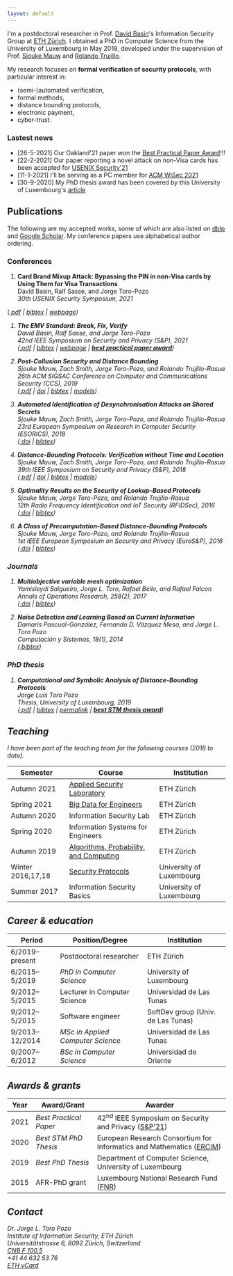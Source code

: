 ```yaml
---
layout: default
---
```


I'm a postdoctoral researcher in Prof. [David Basin](https://www.inf.ethz.ch/personal/basin/)'s Information Security Group at [ETH Zürich](https://ethz.ch/en.html). I obtained a PhD in Computer Science from the University of Luxembourg in May 2019, developed under the supervision of Prof. [Sjouke Mauw](https://satoss.uni.lu/sjouke/) and [Rolando Trujillo](https://www.deakin.edu.au/about-deakin/people/rolando-trujillo-rasua).

My research focuses on **formal verification of security protocols**, with particular interest in:
* (semi-)automated verification,
* formal methods,
* distance bounding protocols,
* electronic payment,
* cyber-trust.

### Lastest news

- [26-5-2021] Our Oakland'21 paper won the [Best Practical Paper Award](https://www.ieee-security.org/TC/SP2021/awards.html)!!!
- [22-2-2021] Our paper reporting a novel attack on non-Visa cards has been accepted for [USENIX Security'21](https://www.usenix.org/conference/usenixsecurity21)
- [11-1-2021] I'll be serving as a PC member for [ACM WiSec 2021](https://sites.nyuad.nyu.edu/wisec21/)
- [30-9-2020] My PhD thesis award has been covered by this University of Luxembourg&apos;s [article](https://wwwen.uni.lu/fstm/news/jorge_toro_pozo_receives_the_best_phd_thesis_award_from_ercim)
<div><!--- [11-9-2020] Numerous news articles have covered our research on EMV, e.g. by [ETH Zurich](https://ethz.ch/en/news-and-events/eth-news/news/2020/09/outsmarting-the-pin-code.html), [ACM TechNews](https://technews.acm.org/archives.cfm?fo=2020-09-sep/sep-04-2020.html#1130993), [Schweizer Radio und Fernsehen (SRF)](https://www.srf.ch/news/schweiz/eth-forscher-warnen-sicherheitsluecke-bei-visa-kreditkarten-entdeckt), [The Hacker News](https://thehackernews.com/2020/09/emv-payment-card-pin-hacking.html), [ZDNet](https://www.zdnet.com/article/academics-bypass-pins-for-visa-contactless-payments/), [heise](https://www.heise.de/security/meldung/Zahlen-ohne-PIN-Forscher-knacken-Visas-NFC-Bezahlfunktion-4881555.html)
- [27-8-2020] My thesis received the [2020 STM Best PhD Thesis award](https://www.iit.cnr.it/STM-WG/contentpage06.html)
- [22-8-2020] Our paper on EMV security has been accepted for [Oakland S&P 2021](https://www.ieee-security.org/TC/SP2021/index.html)
- [31-7-2020] I've posted on [Twitter](https://twitter.com/jtoropozo/status/1289143037524955136) and [LinkedIn](https://www.linkedin.com/posts/activity-6694908148270157824-8Xrj) hashes of our most recent work, as a proof of timestamp--></div>

## Publications

The following are my accepted works, some of which are also listed on [dblp](https://dblp.org/search?q=jorge%20toro-pozo) and [Google Scholar](https://scholar.google.com/citations?user=mF6Rm5oAAAAJ). My conference papers use alphabetical author ordering.

### Conferences

1. **Card Brand Mixup Attack: Bypassing the PIN in non-Visa cards by Using Them for Visa Transactions**<br>
David Basin, Ralf Sasse, and Jorge Toro-Pozo<br>
*30th USENIX Security Symposium, 2021*<br>
<!--([<i class="far fa-file-pdf fs-point-9"/> pdf](/assets/files/papers/USENIX21.pdf) \| -->
([<i class="far fa-file-pdf fs-point-9"/> pdf](https://www.usenix.org/system/files/sec21fall-basin.pdf) \| 
[<i class="fas fa-download fs-point-7"/> bibtex](https://www.usenix.org/biblio/export/bibtex/272165) \|
[<i class="fas fa-link fs-point-8"/> webpage](https://emvrace.github.io/)<!-- \| 
[<i class="fab fa-github fs-point-9"/> models](https://github.com/EMVrace/EMVerify-PAN-routing) \| 
[<i class="fab fa-youtube fs-point-8"/> demo](https://youtu.be/8d7UgIiMRBU)-->)

1. **The EMV Standard: Break, Fix, Verify**<br>
David Basin, Ralf Sasse, and Jorge Toro-Pozo<br>
*42nd IEEE Symposium on Security and Privacy (S&P), 2021*<br>
([<i class="ai ai-arxiv"/> pdf](https://arxiv.org/pdf/2006.08249.pdf) \| 
[<i class="fas fa-link fs-point-8"/> bibtex](https://www.computer.org/csdl/api/v1/citation/bibtex/proceedings/1mbmGIGBpK0/893400a629) \| 
[<i class="fas fa-link fs-point-8"/> webpage](https://emvrace.github.io/)<!-- \| 
[<i class="fab fa-github fs-point-9"/> models](https://github.com/EMVrace/EMVerify) \| 
[<i class="fab fa-youtube fs-point-8"/> teaser](https://youtu.be/HrBgPIiqqf8) \|
[<i class="fab fa-youtube fs-point-8"/> demo](https://youtu.be/JyUsMLxCCt8)--> \|
**[<i class="fas fa-award fs-point-9"/> best practical paper award](https://www.ieee-security.org/TC/SP2021/awards.html)**)

1. **Post-Collusion Security and Distance Bounding**<br>
Sjouke Mauw, Zach Smith, Jorge Toro-Pozo, and Rolando Trujillo-Rasua<br>
*26th ACM SIGSAC Conference on Computer and Communications Security (CCS), 2019*<br>
([<i class="far fa-file-pdf fs-point-9"/> pdf](https://drive.google.com/file/d/1gm_eA_DBNoX-P_e6n5Vj7BUOa6BG4PCu/view?usp=sharing) \| 
[<i class="fas fa-link fs-point-8"/> doi](https://doi.org/10.1145/3319535.3345651) \| 
[<i class="fas fa-link fs-point-8"/> bibtex](https://dblp.uni-trier.de/rec/bibtex/conf/ccs/MauwSTT19) \| 
[<i class="fab fa-github fs-point-9"/> models](https://github.com/jorgetp/dbverify))

1. **Automated Identification of Desynchronisation Attacks on Shared Secrets**<br>
Sjouke Mauw, Zach Smith, Jorge Toro-Pozo, and Rolando Trujillo-Rasua<br>
*23rd European Symposium on Research in Computer Security (ESORICS), 2018*<br>
([<i class="fas fa-link fs-point-8"/> doi](https://doi.org/10.1007/978-3-319-99073-6_20) \| 
[<i class="fas fa-link fs-point-8"/> bibtex](https://dblp.uni-trier.de/rec/bibtex/conf/esorics/MauwSTT18))

1. **Distance-Bounding Protocols: Verification without Time and Location**<br>
Sjouke Mauw, Zach Smith, Jorge Toro-Pozo, and Rolando Trujillo-Rasua<br>
*39th IEEE Symposium on Security and Privacy (S&P), 2018*<br>
([<i class="far fa-file-pdf fs-point-9"/> pdf](/assets/files/papers/SP18.pdf) \| 
[<i class="fas fa-link fs-point-8"/> doi](https://doi.org/10.1109/SP.2018.00001) \| 
[<i class="fas fa-link fs-point-8"/> bibtex](https://dblp.uni-trier.de/rec/bibtex/conf/sp/MauwSTT18) \| 
[<i class="fab fa-github fs-point-9"/> models](https://github.com/jorgetp/dbverify))

1. **Optimality Results on the Security of Lookup-Based Protocols**<br>
Sjouke Mauw, Jorge Toro-Pozo, and Rolando Trujillo-Rasua<br>
*12th Radio Frequency Identification and IoT Security (RFIDSec), 2016*<br>
([<i class="fas fa-link fs-point-8"/> doi](https://doi.org/10.1007/978-3-319-62024-4_10) \| 
[<i class="fas fa-link fs-point-8"/> bibtex](https://dblp.uni-trier.de/rec/bibtex/conf/rfidsec/MauwTT16))

1. **A Class of Precomputation-Based Distance-Bounding Protocols**<br>
Sjouke Mauw, Jorge Toro-Pozo, and Rolando Trujillo-Rasua<br>
*1st IEEE European Symposium on Security and Privacy (EuroS&P), 2016*<br>
([<i class="fas fa-link fs-point-8"/> doi](https://doi.org/10.1109/EuroSP.2016.19) \| 
[<i class="fas fa-link fs-point-8"/> bibtex](https://dblp.uni-trier.de/rec/bibtex/conf/eurosp/MauwTT16))

### Journals

1. **Multiobjective variable mesh optimization**<br>
Yamisleydi Salgueiro, Jorge L. Toro, Rafael Bello, and Rafael Falcon<br>
*Annals of Operations Research, 258(2), 2017*<br>
([<i class="fas fa-link fs-point-8"/> doi](https://doi.org/10.1007/s10479-016-2221-5) \| 
[<i class="fas fa-link fs-point-8"/> bibtex](https://dblp.uni-trier.de/rec/bibtex/journals/anor/SalgueiroTBF17))

1. **Noise Detection and Learning Based on Current Information**<br>
Damaris Pascual-González, Fernando D. Vázquez Mesa, and Jorge L. Toro Pozo<br>
*Computación y Sistemas, 18(1), 2014*<br>
([<i class="fas fa-link fs-point-8"/> bibtex](https://dblp.uni-trier.de/rec/bibtex/journals/cys/Pascual-GonzalezMP14))

### PhD thesis

1. **Computational and Symbolic Analysis of Distance-Bounding Protocols**<br>
Jorge Luis Toro Pozo<br>
*Thesis, University of Luxembourg, 2019*<br>
([<i class="far fa-file-pdf fs-point-9"/> pdf](/assets/files/thesis/thesis-jorge.pdf) \| 
[<i class="fas fa-link fs-point-8"/> bibtex](https://dblp.org/rec/phd/basesearch/Pozo19.html?view=bibtex) \| 
[<i class='fas fa-link fs-point-8'/> permalink](http://hdl.handle.net/10993/39506) \| 
**[<i class="fas fa-award fs-point-9"/> best STM thesis award](https://www.iit.cnr.it/STM-WG/contentpage06.html)**)

## Teaching

I have been part of the teaching team for the following courses (2016 to date).

Semester | Course | Institution
-- | -- | --
Autumn 2021 | [Applied Security Laboratory](https://infsec.ethz.ch/education/as2021/seclab.html) | ETH Zürich
Spring 2021 | [Big Data for Engineers](https://systems.ethz.ch/education/courses/2021-spring/big-data-for-engineers.html) | ETH Zürich
Autumn 2020 | Information Security Lab | ETH Zürich
Spring 2020 | Information Systems for Engineers | ETH Zürich
Autumn 2019 | [Algorithms, Probability, and Computing](https://www.ti.inf.ethz.ch/ew/courses/APC19/index.html) | ETH Zürich
Winter 2016,17,18 | [Security Protocols](https://satoss.uni.lu/courses/securityprotocols/) | University of Luxembourg
Summer 2017 | Information Security Basics | University of Luxembourg

<!-- Autumn 2012,13 | Operating Systems | Universidad de Las Tunas
Spring 2013,14,15 | Data Structures | Universidad de Las Tunas-->

## Career & education

Period | Position/Degree | Institution
-- | -- | --
6/2019–present | Postdoctoral researcher | ETH Zürich<!--<br>(in D. Basin's [Infosec](http://www.infsec.ethz.ch/) group)-->
6/2015–5/2019 | <i class="fa fa-graduation-cap"/> PhD in Computer Science | University of Luxembourg
9/2012–5/2015 | Lecturer in Computer Science | Universidad de Las Tunas
9/2012–5/2015 | Software engineer | SoftDev group (Univ. de Las Tunas)
9/2013–12/2014 | <i class="fa fa-graduation-cap"/> MSc in Applied Computer Science | Universidad de Las Tunas
9/2007–6/2012 | <i class="fa fa-graduation-cap"/> BSc in Computer Science | Universidad de Oriente

## Awards & grants

Year | Award/Grant | Awarder
-- | -- | --
2021 | <i class="fas fa-award fs-point-9"/> Best Practical Paper | 42<sup>nd</sup> IEEE Symposium on Security and Privacy ([S&P'21](https://www.ieee-security.org/TC/SP2021/index.html))
2020 | <i class="fas fa-award fs-point-9"/> Best STM PhD Thesis | European Research Consortium for Informatics and Mathematics ([ERCIM](https://www.ercim.eu/))
2019 | <i class="fas fa-award fs-point-9"/> Best PhD Thesis | Department of Computer Science, University of Luxembourg
2015 | AFR-PhD grant | Luxembourg National Research Fund ([FNR](https://www.fnr.lu/))

## Contact

Dr. Jorge L. Toro Pozo<br>
Institute of Information Security, ETH Zürich<br>
<i class="fas fa-map-marker-alt"/> Universitätstrasse 6, 8092 Zürich, Switzerland<br>
<i class="fas fa-building fs-point-9"/> [CNB F 100.5](http://www.rauminfo.ethz.ch/Rauminfo/grundrissplan.gif?gebaeude=CNB&geschoss=F&raumNr=100.5&)<br>
<i class="fas fa-phone fs-point-9"/> +41 44 632 53 76‬<br>
<i class="fas fa-address-card fs-point-9"/> [ETH vCard](https://infsec.ethz.ch/people/detail/Toro%20Pozo.vcard.vcf?persid=260607&addressType=5)‬
